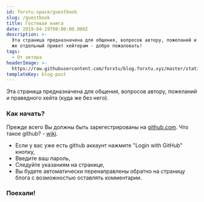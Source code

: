 ```yaml
---
id: forxtu.space/guestbook
slug: /guestbook
title: Гостевая книга
date: 2019-04-19T00:00:00.000Z
description: >-
  Эта страница предназначена для общения, вопросов автору, пожеланий и конечно
  же отдельный привет хейтерам - добро пожаловать!
tags:
  - От автора
headerImage: >-
  https://raw.githubusercontent.com/forxtu/blog.forxtu.xyz/master/static/assets/517668112.jpg
templateKey: blog-post
---
```

Эта страница предназначена для общения, вопросов автору, пожеланий и праведного хейта (куда же без него).

### Как начать?

Прежде всего Вы должны быть зарегестрированы на <a href="https://github.com" target="_blank">github.com</a>.
Что такое github? - <a href="https://ru.wikipedia.org/wiki/GitHub" target="_blank">wiki</a>.

* Если у вас уже есть github аккаунт нажмите "Login with GitHub" кнопку,
* Введите ваш пароль,
* Следуйте указаниям на странице,
* Вы будете автоматически перенаправлены обратно на страницу блога с возможностью оставлять комментарии.

### Поехали!
